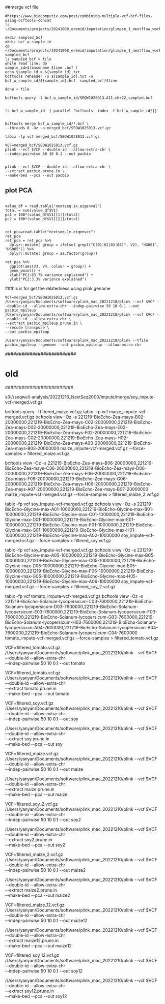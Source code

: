 
##merge vcf file

```
#https://www.biocomputix.com/post/combining-multiple-vcf-bcf-files-using-bcftools-concat
ls ~/Documents/projects/20241008_eremid/imputation/glimpse_1_nextflow_working/glimpse_sample_out/*.bcf  

mkdir sampled_bcf 
mkdir bcf_w_sample_id
cp ~/Documents/projects/20241008_eremid/imputation/glimpse_1_nextflow_working/glimpse_sample_out/*.bcf sampled_bcf
ls sampled_bcf > file
while read line; do
sample_id=$(basename $line .bcf ) 
echo $sample_id > ${sample_id}.txt
bcftools reheader -s ${sample_id}.txt -o  bcf_w_sample_id/${sample_id}.bcf  sampled_bcf/$line

done < file

bcftools query -l bcf_w_sample_id/SEQW102S013.A11.chr22_sampled.bcf


ls bcf_w_sample_id  | parallel 'bcftools  index -f bcf_w_sample_id/{}'


bcftools merge bcf_w_sample_id/*.bcf \
--threads 8 -Oz -o merged_bcf/SEQW102S013.vcf.gz 

tabix -fp vcf merged_bcf/SEQW102S013.vcf.gz 
```



```
VCF=merged_bcf/SEQW102S013.vcf.gz
plink --vcf $VCF --double-id --allow-extra-chr \
--indep-pairwise 50 10 0.1 --out pacbio
```


```

plink --vcf $VCF --double-id --allow-extra-chr \
--extract pacbio.prune.in \
--make-bed --pca --out pacbio
```

## plot PCA
```

value_df = read.table("nextseq.1x.eigenval")
total = sum(value_df$V1)
pc1 = 100*(value_df$V1[[1]]/total)
pc2 = 100*(value_df$V1[[2]]/total)


ret_pca=read.table("nextseq.1x.eigenvec")
ret_pca
ret_pca = ret_pca %>% 
  dplyr::mutate( group = ifelse( grepl("C(01|02|03|04)", V2), "HG001", "HG005")) %>% 
  dplyr::mutate( group = as.factor(group))

ret_pca %>% 
  ggplot(aes(V3, V4, colour = group)) +
  geom_point() +
  xlab("PC1:83.7% variance explained") +
  ylab("PC2:3.3% variance explained")

```


##this is for get the relatedness using plink genome

```
VCF=merged_bcf/SEQW102S013.vcf.gz
/Users/yanyan/Documents/software/plink_mac_20221210/plink --vcf $VCF --double-id --allow-extra-chr --indep-pairwise 50 10 0.1 --out pacbio_mpileup
/Users/yanyan/Documents/software/plink_mac_20221210/plink --vcf $VCF --double-id --allow-extra-chr \
--extract pacbio_mpileup.prune.in \
--recode transpose \
--out pacbio_mpileup 

/Users/yanyan/Documents/software/plink_mac_20221210/plink --tfile pacbio_mpileup --genome --out pacbio_mpileup --allow-extra-chr
```



























##########################
# old
#########################

s3://seqwell-analysis/20221216_NextSeq2000/impute/merge/soy_impute-vcf-merged.vcf.gz

bcftools query -l filtered_maize.vcf.gz
tabix -fp vcf maize_impute-vcf-merged.vcf.gz
bcftools view -Oz -s 221219-BioEcho-Zea-mays-B02-20000000,221219-BioEcho-Zea-mays-C02-20000000,221219-BioEcho-Zea-mays-D02-20000000,221219-BioEcho-Zea-mays-E02-20000000,221219-BioEcho-Zea-mays-F02-20000000,221219-BioEcho-Zea-mays-G02-20000000,221219-BioEcho-Zea-mays-H02-20000000,221219-BioEcho-Zea-mays-A03-20000000,221219-BioEcho-Zea-mays-B03-20000000 maize_impute-vcf-merged.vcf.gz --force-samples > filtered_maize.vcf.gz



bcftools view -Oz -s 221219-BioEcho-Zea-mays-B06-20000000,221219-BioEcho-Zea-mays-C06-20000000,221219-BioEcho-Zea-mays-D06-20000000,221219-BioEcho-Zea-mays-E06-20000000,221219-BioEcho-Zea-mays-F06-20000000,221219-BioEcho-Zea-mays-G06-20000000,221219-BioEcho-Zea-mays-H06-20000000,221219-BioEcho-Zea-mays-A07-20000000,221219-BioEcho-Zea-mays-B07-20000000 maize_impute-vcf-merged.vcf.gz --force-samples > filtered_maize_2.vcf.gz


tabix -fp vcf soy_impute-vcf-merged.vcf.gz
bcftools view -Oz -s 221219-BioEcho-Glycine-max-A01-10000000,221219-BioEcho-Glycine-max-B01-10000000,221219-BioEcho-Glycine-max-C01-10000000,221219-BioEcho-Glycine-max-D01-10000000,221219-BioEcho-Glycine-max-E01-10000000,221219-BioEcho-Glycine-max-F01-10000000,221219-BioEcho-Glycine-max-G01-10000000,221219-BioEcho-Glycine-max-H01-10000000,221219-BioEcho-Glycine-max-A02-10000000 soy_impute-vcf-merged.vcf.gz --force-samples > filtered_soy.vcf.gz



tabix -fp vcf soy_impute-vcf-merged.vcf.gz
bcftools view -Oz -s 221219-BioEcho-Glycine-max-A05-10000000,221219-BioEcho-Glycine-max-B05-10000000,221219-BioEcho-Glycine-max-C05-10000000,221219-BioEcho-Glycine-max-D05-10000000,221219-BioEcho-Glycine-max-E05-10000000,221219-BioEcho-Glycine-max-F05-10000000,221219-BioEcho-Glycine-max-G05-10000000,221219-BioEcho-Glycine-max-H05-10000000,221219-BioEcho-Glycine-max-A06-10000000 soy_impute-vcf-merged.vcf.gz --force-samples > filtered_soy_2.vcf.gz



tabix -fp vcf tomato_impute-vcf-merged.vcf.gz
bcftools view -Oz -s 221219-BioEcho-Solanum-lycopersicum-C03-7600000,221219-BioEcho-Solanum-lycopersicum-D03-7600000,221219-BioEcho-Solanum-lycopersicum-E03-7600000,221219-BioEcho-Solanum-lycopersicum-F03-7600000,221219-BioEcho-Solanum-lycopersicum-G03-7600000,221219-BioEcho-Solanum-lycopersicum-H03-7600000,221219-BioEcho-Solanum-lycopersicum-A04-7600000,221219-BioEcho-Solanum-lycopersicum-B04-7600000,221219-BioEcho-Solanum-lycopersicum-C04-7600000 tomato_impute-vcf-merged.vcf.gz --force-samples > filtered_tomato.vcf.gz


VCF=filtered_tomato.vcf.gz
/Users/yanyan/Documents/software/plink_mac_20221210/plink --vcf $VCF --double-id --allow-extra-chr \
--indep-pairwise 50 10 0.1 --out tomato

VCF=filtered_tomato.vcf.gz
/Users/yanyan/Documents/software/plink_mac_20221210/plink --vcf $VCF --double-id --allow-extra-chr \
--extract tomato.prune.in \
--make-bed --pca --out tomato







VCF=filtered_soy.vcf.gz
/Users/yanyan/Documents/software/plink_mac_20221210/plink --vcf $VCF --double-id --allow-extra-chr \
--indep-pairwise 50 10 0.1 --out soy

/Users/yanyan/Documents/software/plink_mac_20221210/plink --vcf $VCF --double-id --allow-extra-chr \
--extract soy.prune.in \
--make-bed --pca --out soy



VCF=filtered_maize.vcf.gz
/Users/yanyan/Documents/software/plink_mac_20221210/plink --vcf $VCF --double-id --allow-extra-chr \
--indep-pairwise 50 10 0.1 --out maize


/Users/yanyan/Documents/software/plink_mac_20221210/plink --vcf $VCF --double-id --allow-extra-chr \
--extract maize.prune.in \
--make-bed --pca --out maize 






VCF=filtered_soy_2.vcf.gz
/Users/yanyan/Documents/software/plink_mac_20221210/plink --vcf $VCF --double-id --allow-extra-chr \
--indep-pairwise 50 10 0.1 --out soy2

/Users/yanyan/Documents/software/plink_mac_20221210/plink --vcf $VCF --double-id --allow-extra-chr \
--extract soy2.prune.in \
--make-bed --pca --out soy2



VCF=filtered_maize_2.vcf.gz
/Users/yanyan/Documents/software/plink_mac_20221210/plink --vcf $VCF --double-id --allow-extra-chr \
--indep-pairwise 50 10 0.1 --out maize2


/Users/yanyan/Documents/software/plink_mac_20221210/plink --vcf $VCF --double-id --allow-extra-chr \
--extract maize2.prune.in \
--make-bed --pca --out maize2


VCF=filtered_maize_12.vcf.gz
/Users/yanyan/Documents/software/plink_mac_20221210/plink --vcf $VCF --double-id --allow-extra-chr \
--indep-pairwise 50 10 0.1 --out maize12


/Users/yanyan/Documents/software/plink_mac_20221210/plink --vcf $VCF --double-id --allow-extra-chr \
--extract maize12.prune.in \
--make-bed --pca --out maize12



VCF=filtered_soy_12.vcf.gz
/Users/yanyan/Documents/software/plink_mac_20221210/plink --vcf $VCF --double-id --allow-extra-chr \
--indep-pairwise 50 10 0.1 --out soy12


/Users/yanyan/Documents/software/plink_mac_20221210/plink --vcf $VCF --double-id --allow-extra-chr \
--extract soy12.prune.in \
--make-bed --pca --out soy12
